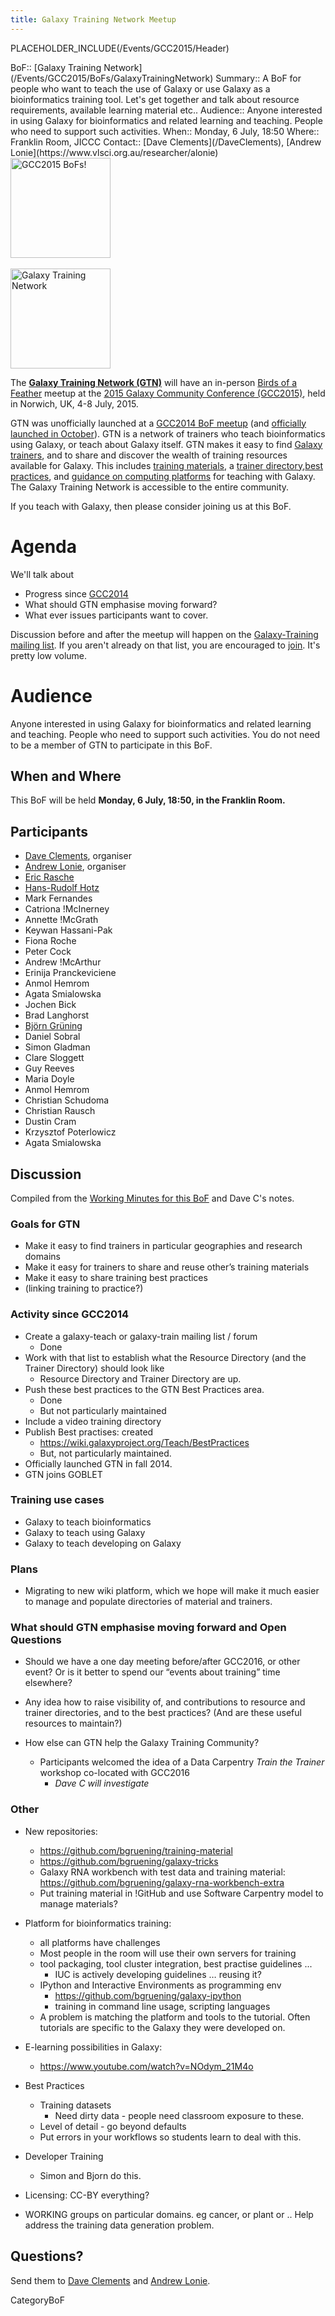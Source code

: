 ```yaml
---
title: Galaxy Training Network Meetup
---
```

PLACEHOLDER_INCLUDE(/Events/GCC2015/Header)



<div class='dictbox'>
 BoF:: [Galaxy Training Network](/Events/GCC2015/BoFs/GalaxyTrainingNetwork)
 Summary:: A BoF for people who want to teach the use of Galaxy or use Galaxy as a bioinformatics training tool. Let's get together and talk about resource requirements, available learning material etc..
 Audience:: Anyone interested in using Galaxy for bioinformatics and related learning and teaching. People who need to support such activities. 
 When:: Monday, 6 July, 18:50
 Where:: Franklin Room, JICCC
 Contact:: [Dave Clements](/DaveClements), [Andrew Lonie](https://www.vlsci.org.au/researcher/alonie)
</div>

<div class='left'><a href='/Events/GCC2015/BoFs'><img src='/Images/Logos/GCC2015BoFs300.png' alt='GCC2015 BoFs!' width="160" /></a><br /><br />
<a href='/Teach'><img src='/Images/Logos/GTNLogo600.png' alt='Galaxy Training Network' width="160" /></a>
</div>

The **[Galaxy Training Network (GTN)](/Teach/GTN)** will have an in-person [Birds of a Feather](/Events/GCC2015/BoFs) meetup at the [2015 Galaxy Community Conference (GCC2015)](http://gcc2015.tsl.ac.uk/), held in Norwich, UK, 4-8 July, 2015.

GTN was unofficially launched at a [GCC2014 BoF meetup](/Events/GCC2014/BoFs/GalaxyTrainingNetwork) (and [officially launched in October](/News/GalaxyTrainingNetwork)).  GTN is a network of trainers who teach bioinformatics using Galaxy, or teach about Galaxy itself.  GTN makes it easy to find [Galaxy trainers](/Teach/Trainers), and to share and discover the wealth of training resources available for Galaxy.  This includes [training materials](/Teach/Resources), a [trainer directory](/Teach/Trainers),[best practices](/Teach/BestPractices), and [guidance on computing platforms](/Teach/ComputingPlatforms) for teaching with Galaxy.  The Galaxy Training Network is accessible to the entire community.  

If you teach with Galaxy, then please consider joining us at this BoF.

# Agenda

We'll talk about 

* Progress since [GCC2014](/Events/GCC2014/BoFs/GalaxyTrainingNetwork)
* What should GTN emphasise moving forward?
* What ever issues participants want to cover.

Discussion before and after the meetup will happen on the [Galaxy-Training mailing list](http://galaxy-training-mailing-list-archive.35427.n7.nabble.com/).  If you aren't already on that list, you are encouraged to [join](https://lists.galaxyproject.org/listinfo/galaxy-training).  It's pretty low volume.

# Audience

Anyone interested in using Galaxy for bioinformatics and related learning and teaching.  People who need to support such activities.  You do not need to be a member of GTN to participate in this BoF.

## When and Where

This BoF will be held **Monday, 6 July, 18:50, in the Franklin Room.**

## Participants

* [Dave Clements](/DaveClements), organiser
* [Andrew Lonie](https://www.vlsci.org.au/researcher/alonie), organiser
* [Eric Rasche](/EricRasche)
* [Hans-Rudolf Hotz](/HansrudolfHotz)
* Mark Fernandes
* Catriona !McInerney
* Annette !McGrath
* Keywan Hassani-Pak 
* Fiona Roche
* Peter Cock
* Andrew !McArthur
* Erinija Pranckeviciene 
* Anmol Hemrom
* Agata Smialowska
* Jochen Bick
* Brad Langhorst
* [Björn Grüning](/BjoernGruening)
* Daniel Sobral
* Simon Gladman
* Clare Sloggett
* Guy Reeves
* Maria Doyle
* Anmol Hemrom
* Christian Schudoma
* Christian Rausch
* Dustin Cram
* Krzysztof Poterlowicz
* Agata Smialowska
 
## Discussion

Compiled from the [Working Minutes for this BoF](http://bit.ly/gcc2015gtn) and Dave C's notes.

### Goals for GTN

* Make it easy to find trainers in particular geographies and research domains
* Make it easy for trainers to share and reuse other’s training materials
* Make it easy to share training best practices
* (linking training to practice?)

### Activity since GCC2014
* Create a galaxy-teach or galaxy-train mailing list / forum
  * Done
* Work with that list to establish what the Resource Directory (and the Trainer Directory) should look like
  * Resource Directory and Trainer Directory are up.
* Push these best practices to the GTN Best Practices area.
  * Done 
  * But not particularly maintained
* Include a video training directory
* Publish Best practises: created 
  * https://wiki.galaxyproject.org/Teach/BestPractices 
  * But, not particularly maintained.
* Officially launched GTN in fall 2014.
* GTN joins GOBLET

### Training use cases
* Galaxy to teach bioinformatics
* Galaxy to teach using Galaxy
* Galaxy to teach developing on Galaxy

### Plans

* Migrating to new wiki platform, which we hope will make it much easier to manage and populate directories of material and trainers. 

### What should GTN emphasise moving forward and Open Questions

* Should we have a one day meeting before/after GCC2016, or other event?  Or is it better to spend our “events about training” time elsewhere?

* Any idea how to raise visibility of, and contributions to resource and trainer directories, and to the best practices?  (And are these useful resources to maintain?)

* How else can GTN help the Galaxy Training Community?
  * Participants welcomed the idea of a Data Carpentry *Train the Trainer* workshop co-located with GCC2016
    * *Dave C will investigate*
     


### Other

* New repositories:
  * https://github.com/bgruening/training-material
  * https://github.com/bgruening/galaxy-tricks
  * Galaxy RNA workbench with test data and training material: https://github.com/bgruening/galaxy-rna-workbench-extra
  * Put training material in !GitHub and use Software Carpentry model to manage materials?

* Platform for bioinformatics training:
  * all platforms have challenges
  * Most people in the room will use their own servers for training
  * tool packaging, tool cluster integration, best practise guidelines ... 
    * IUC is actively developing guidelines … reusing it?
  * IPython and Interactive Environments as programming env
    * https://github.com/bgruening/galaxy-ipython
    * training in command line usage, scripting languages 
  * A problem is matching the platform and tools to the tutorial. Often tutorials are specific to the Galaxy they were developed on.
* E-learning possibilities in Galaxy:
  * https://www.youtube.com/watch?v=NOdym_21M4o
* Best Practices
  * Training datasets
    * Need dirty data - people need classroom exposure to these.
  * Level of detail - go beyond defaults
  * Put errors in your workflows so students learn to deal with this.
* Developer Training
  * Simon and Bjorn do this.
* Licensing: CC-BY everything?
* WORKING groups on particular domains.  eg cancer, or plant or ..  Help address the training data generation problem.


## Questions?

Send them to [Dave Clements](/DaveClements) and [Andrew Lonie](https://www.vlsci.org.au/researcher/alonie).

CategoryBoF
